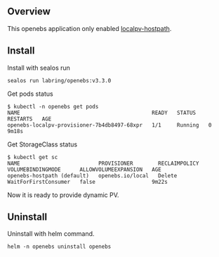 ## Overview

This openebs application only enabled [localpv-hostpath](https://openebs.io/docs/user-guides/localpv-hostpath).

## Install

Install with sealos run

```shell
sealos run labring/openebs:v3.3.0
```

Get pods status

```shell
$ kubectl -n openebs get pods 
NAME                                          READY   STATUS    RESTARTS   AGE
openebs-localpv-provisioner-7b4db8497-68xpr   1/1     Running   0          9m18s
```

Get StorageClass status

```shell
$ kubectl get sc
NAME                         PROVISIONER        RECLAIMPOLICY   VOLUMEBINDINGMODE      ALLOWVOLUMEEXPANSION   AGE
openebs-hostpath (default)   openebs.io/local   Delete          WaitForFirstConsumer   false                  9m22s
```
Now it is ready to provide dynamic PV.

## Uninstall

Uninstall with helm command.

```shell
helm -n openebs uninstall openebs
```
